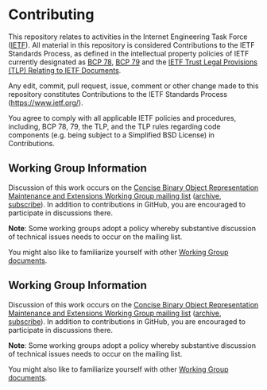 # Contributing

This repository relates to activities in the Internet Engineering Task Force
([IETF](https://www.ietf.org/)). All material in this repository is considered
Contributions to the IETF Standards Process, as defined in the intellectual
property policies of IETF currently designated as
[BCP 78](https://www.rfc-editor.org/info/bcp78),
[BCP 79](https://www.rfc-editor.org/info/bcp79) and the
[IETF Trust Legal Provisions (TLP) Relating to IETF Documents](http://trustee.ietf.org/trust-legal-provisions.html).

Any edit, commit, pull request, issue, comment or other change made to this
repository constitutes Contributions to the IETF Standards Process
(https://www.ietf.org/).

You agree to comply with all applicable IETF policies and procedures, including,
BCP 78, 79, the TLP, and the TLP rules regarding code components (e.g. being
subject to a Simplified BSD License) in Contributions.
## Working Group Information

Discussion of this work occurs on the [Concise Binary Object Representation Maintenance and Extensions
Working Group mailing list](mailto:cbor@ietf.org)
([archive](https://www.ietf.org/mail-archive/web/cbor/current/maillist.html),
[subscribe](https://www.ietf.org/mailman/listinfo/cbor)).
In addition to contributions in GitHub, you are encouraged to participate in
discussions there.

**Note**: Some working groups adopt a policy whereby substantive discussion of
technical issues needs to occur on the mailing list.

You might also like to familiarize yourself with other
[Working Group documents](https://datatracker.ietf.org/wg/cbor/documents/).
## Working Group Information

Discussion of this work occurs on the [Concise Binary Object Representation Maintenance and Extensions
Working Group mailing list](mailto:cbor@ietf.org)
([archive](https://www.ietf.org/mail-archive/web/cbor/current/maillist.html),
[subscribe](https://www.ietf.org/mailman/listinfo/cbor)).
In addition to contributions in GitHub, you are encouraged to participate in
discussions there.

**Note**: Some working groups adopt a policy whereby substantive discussion of
technical issues needs to occur on the mailing list.

You might also like to familiarize yourself with other
[Working Group documents](https://datatracker.ietf.org/wg/cbor/documents/).
